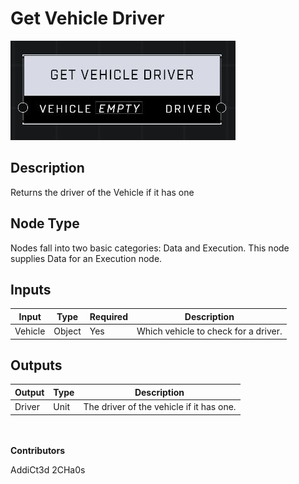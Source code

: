 # Get Vehicle Driver
![](../../../.gitbook/assets/get-vehicle-driver.JPG)
## Description
Returns the driver of the Vehicle if it has one

## Node Type
Nodes fall into two basic categories: Data and Execution. This node supplies Data for an Execution node.

## Inputs
| Input | Type | Required | Description |
|------------------|------------------|----------|--------------------------------------------------------------|
| Vehicle | Object | Yes | Which vehicle to check for a driver. |

## Outputs
| Output | Type | Description |
|------------------|------------------|--------------------------------------------------------------|
| Driver | Unit | The driver of the vehicle if it has one. |

\
\
**Contributors**

AddiCt3d 2CHa0s